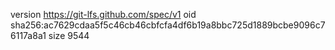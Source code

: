 version https://git-lfs.github.com/spec/v1
oid sha256:ac7629cdaa5f5c46cb46cbfcfa4df6b19a8bbc725d1889bcbe9096c76117a8a1
size 9544
